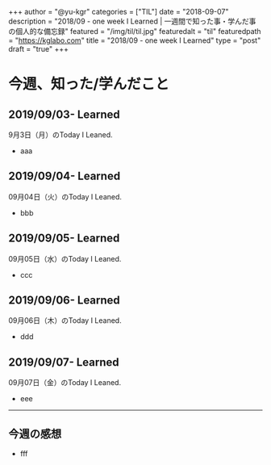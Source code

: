 +++
author = "@yu-kgr"
categories = ["TIL"]
date = "2018-09-07"
description = "2018/09 - one week I Learned | 一週間で知った事・学んだ事の個人的な備忘録"
featured = "/img/til/til.jpg"
featuredalt = "til"
featuredpath = "https://kglabo.com"
title = "2018/09 - one week I Learned"
type = "post"
draft = "true"
+++

# 今週、知った/学んだこと

<!-- tags = [""] -->

## 2019/09/03- Learned

9月3日（月）のToday I Leaned.

- aaa

## 2019/09/04- Learned

09月04日（火）のToday I Leaned.

- bbb

## 2019/09/05- Learned

09月05日（水）のToday I Leaned.

- ccc

## 2019/09/06- Learned

09月06日（木）のToday I Leaned.

- ddd

## 2019/09/07- Learned

09月07日（金）のToday I Leaned.

- eee

---

## 今週の感想

- fff

